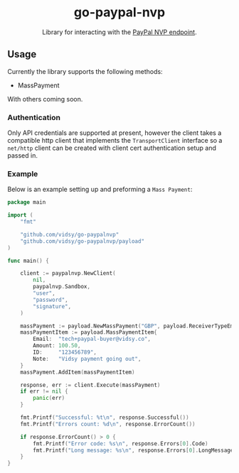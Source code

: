 <h1 align="center">go-paypal-nvp</h1>

<p align="center">
  Library for interacting with the <a href="https://developer.paypal.com/docs/classic/api/NVPAPIOverview/">PayPal NVP endpoint</a>.
</p>

## Usage

Currently the library supports the following methods:

* MassPayment

With others coming soon.

### Authentication

Only API credentials are supported at present, however the client takes a compatible http client that implements 
the `TransportClient` interface so a `net/http` client can be created with client cert authentication setup and passed in.

### Example

Below is an example setting up and preforming a `Mass Payment`:

```go
package main

import (
	"fmt"

	"github.com/vidsy/go-paypalnvp"
	"github.com/vidsy/go-paypalnvp/payload"
)

func main() {

	client := paypalnvp.NewClient(
		nil,
		paypalnvp.Sandbox,
		"user",
		"password",
		"signature",
	)

	massPayment := payload.NewMassPayment("GBP", payload.ReceiverTypeEmail)
	massPaymentItem := payload.MassPaymentItem{
		Email:  "tech+paypal-buyer@vidsy.co",
		Amount: 100.50,
		ID:     "123456789",
		Note:   "Vidsy payment going out",
	}
	massPayment.AddItem(massPaymentItem)

	response, err := client.Execute(massPayment)
	if err != nil {
		panic(err)
	}

	fmt.Printf("Successful: %t\n", response.Successful())
	fmt.Printf("Errors count: %d\n", response.ErrorCount())

	if response.ErrorCount() > 0 {
		fmt.Printf("Error code: %s\n", response.Errors[0].Code)
		fmt.Printf("Long message: %s\n", response.Errors[0].LongMessage)
	}
}
```

